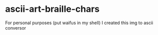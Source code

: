 # ascii-art-braille-chars
For personal purposes (put waifus in my shell) I created this img to ascii conversor
